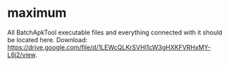 # maximum

All BatchApkTool executable files and everything connected with it should be located here. Download: https://drive.google.com/file/d/1LEWcQLKrSVHl1cW3gHXKFVRHxMY-L6j2/view.
